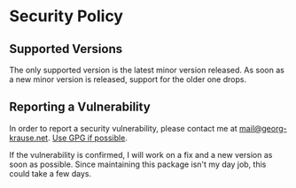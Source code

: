 # Security Policy

## Supported Versions

The only supported version is the latest minor version released. As soon as
a new minor version is released, support for the older one drops.

## Reporting a Vulnerability

In order to report a security vulnerability, please contact me at
[mail@georg-krause.net](mailto:mail@georg-krause.net).
[Use GPG if possible](https://www.georg-krause.net/statics/public.key).

If the vulnerability is confirmed, I will work on a fix and a new version as
soon as possible. Since maintaining this package isn't my day job, this could
take a few days.
